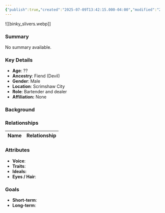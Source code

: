 ```yaml
---
{"publish":true,"created":"2025-07-09T13:42:15.000-04:00","modified":"2025-07-09T13:44:31.000-04:00","cssclasses":""}
---
```



![[binky_slivers.webp]]
### Summary
No summary available.

### Key Details
- **Age**: ??
- **Ancestry**: Fiend (Devil)
- **Gender**: Male
- **Location**: Scrimshaw City
- **Role**: Bartender and dealer
- **Affiliation:** None

### Background


### Relationships

| Name  | Relationship |
| ----- | ------------ |

### Attributes
- **Voice**:
- **Traits**:  
- **Ideals:**
- **Eyes / Hair**:  

### Goals
- **Short-term**:  
- **Long-term**:  
